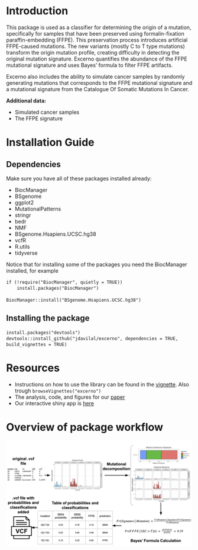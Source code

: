# Introduction

This package is used as a classifier for determining the origin of a mutation, specifically
for samples that have been preserved using formalin-fixation paraffin-embedding (FFPE).
This preservation process introduces artificial FFPE-caused mutations. The new variants
(mostly C to T type mutations) transform the origin mutation profile, creating difficulty
in detecting the original mutation signature. Excerno quantifies the abundance of the 
FFPE mutational signature and uses Bayes’ formula to filter FFPE artifacts.

Excerno also includes the ability to simulate cancer samples by randomly generating
mutations that corresponds to the FFPE mutational signature and a mutational signature
from the Catalogue Of Somatic Mutations In Cancer.

__Additional data:__

* Simulated cancer samples
* The FFPE signature

# Installation Guide

## Dependencies

Make sure you have all of these packages installed already:

* BiocManager
* BSgenome
* ggplot2
* MutationalPatterns
* stringr
* bedr
* NMF
* BSgenome.Hsapiens.UCSC.hg38
* vcfR
* R.utils
* tidyverse

Notice that for installing some of the packages you need the BiocManager installed, for example

```
if (!require("BiocManager", quietly = TRUE))
    install.packages("BiocManager")

BiocManager::install("BSgenome.Hsapiens.UCSC.hg38")
```

## Installing the package

```
install.packages("devtools")
devtools::install_github("jdavilal/excerno", dependencies = TRUE, build_vignettes = TRUE)
```

# Resources

* Instructions on how to use the library can be found in the [vignette](vignettes/excerno-intro.md). Also trough ```browseVignettes("excerno")```
* The analysis, code, and figures for our [paper](https://github.com/jdavilal/curi_2021/blob/main/paper_analysis.md)
* Our interactive shiny app is [here](https://mitche7.shinyapps.io/excerno/)

# Overview of package workflow

![Workflow image](https://github.com/jdavilal/excerno/blob/master/inst/img/method.png)
